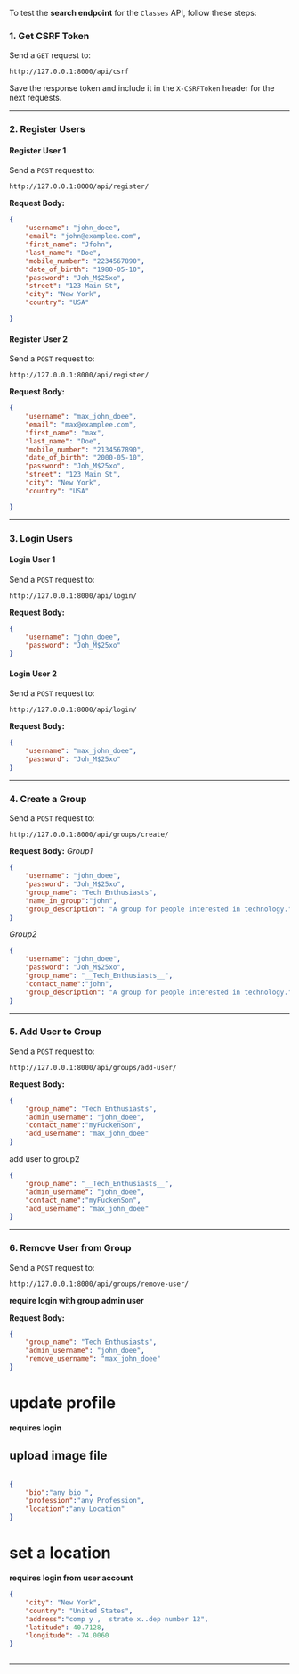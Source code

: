 To test the **search endpoint** for the `Classes` API, follow these steps:

### **1. Get CSRF Token**
Send a `GET` request to:
```http
http://127.0.0.1:8000/api/csrf
```
Save the response token and include it in the `X-CSRFToken` header for the next requests.

---

### **2. Register Users**
#### **Register User 1**
Send a `POST` request to:
```http
http://127.0.0.1:8000/api/register/
```
**Request Body:**
```json
{
    "username": "john_doee",
    "email": "john@examplee.com",
    "first_name": "Jfohn",
    "last_name": "Doe",
    "mobile_number": "2234567890",
    "date_of_birth": "1980-05-10",
    "password": "Joh_M$25xo",
    "street": "123 Main St",
    "city": "New York",
    "country": "USA"

}
```

#### **Register User 2**
Send a `POST` request to:
```http
http://127.0.0.1:8000/api/register/
```
**Request Body:**
```json
{
    "username": "max_john_doee",
    "email": "max@examplee.com",
    "first_name": "max",
    "last_name": "Doe",
    "mobile_number": "2134567890",
    "date_of_birth": "2000-05-10",
    "password": "Joh_M$25xo",
    "street": "123 Main St",
    "city": "New York",
    "country": "USA"

}
```

---

### **3. Login Users**
#### **Login User 1**
Send a `POST` request to:
```http
http://127.0.0.1:8000/api/login/
```
**Request Body:**
```json
{
    "username": "john_doee",
    "password": "Joh_M$25xo"
}
```

#### **Login User 2**
Send a `POST` request to:
```http
http://127.0.0.1:8000/api/login/
```
**Request Body:**
```json
{
    "username": "max_john_doee",
    "password": "Joh_M$25xo"
}
```

---

### **4. Create a Group**
Send a `POST` request to:
```http
http://127.0.0.1:8000/api/groups/create/
```
**Request Body:**
*Group1*
```json
{
    "username": "john_doee",
    "password": "Joh_M$25xo",
    "group_name": "Tech Enthusiasts",
    "name_in_group":"john",
    "group_description": "A group for people interested in technology."
}
```
*Group2*
```json
{
    "username": "john_doee",
    "password": "Joh_M$25xo",
    "group_name": "__Tech_Enthusiasts__",
    "contact_name":"john",
    "group_description": "A group for people interested in technology."
}

```
---

### 5. Add User to Group
Send a `POST` request to:
```http
http://127.0.0.1:8000/api/groups/add-user/
```
**Request Body:**
```json
{
    "group_name": "Tech Enthusiasts",
    "admin_username": "john_doee",
    "contact_name":"myFuckenSon",
    "add_username": "max_john_doee"
}
```
 add user to group2
```json
{
    "group_name": "__Tech_Enthusiasts__",
    "admin_username": "john_doee",
    "contact_name":"myFuckenSon",
    "add_username": "max_john_doee"
}
```

---

### **6. Remove User from Group**
Send a `POST` request to:
```http
http://127.0.0.1:8000/api/groups/remove-user/
```
**require login with group admin user**

**Request Body:**
```json
{
    "group_name": "Tech Enthusiasts",
    "admin_username": "john_doee",
    "remove_username": "max_john_doee"
}
```
# update profile
**requires login**
 ## upload image file
```json

{
    "bio":"any bio ",
    "profession":"any Profession",
    "location":"any Location"
}


```

# set a location
**requires login from user account**
```json
{
    "city": "New York",
    "country": "United States",
    "address":"comp y ,  strate x..dep number 12",
    "latitude": 40.7128,
    "longitude": -74.0060
}



```
---

<!-- ### **7. Test the Search Endpoint for Classes**
Send a `GET` request to:
```http
http://127.0.0.1:8000/api/classes/search/?query=Tech
```
**Headers:**
```http
X-CSRFToken: <the obtained CSRF token>
Authorization: Token <your_auth_token>
```

This request should return all `Classes` that match the search query `"Tech"`. Let me know if you need modifications! 🚀 -->